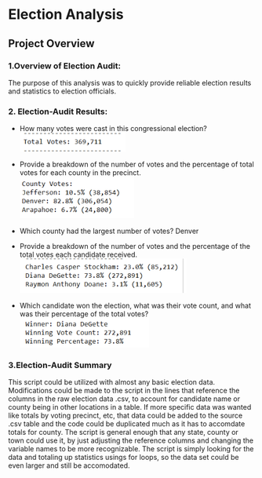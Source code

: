 # Election Analysis #

## Project Overview ##

### 1.Overview of Election Audit: ###
  The purpose of this analysis was to quickly provide reliable election results and statistics to election officials. 
  
### 2. Election-Audit Results: ###  
* How many votes were cast in this congressional election?
![Total_Votes](https://github.com/laurenneidhardt/Election_Analysis/blob/main/Total_Votes.PNG)

* Provide a breakdown of the number of votes and the percentage of total votes for each county in the precinct.
![County_Votes](https://github.com/laurenneidhardt/Election_Analysis/blob/main/County_Votes.PNG)

* Which county had the largest number of votes? Denver

* Provide a breakdown of the number of votes and the percentage of the total votes each candidate received.
![Candidates](https://github.com/laurenneidhardt/Election_Analysis/blob/main/Candidates.PNG)

* Which candidate won the election, what was their vote count, and what was their percentage of the total votes?
![Winner](https://github.com/laurenneidhardt/Election_Analysis/blob/main/Winner.PNG)

### 3.Election-Audit Summary ###
This script could be utilized with almost any basic election data. Modifications could be made to the script in the lines that reference the columns in the raw election data .csv, to account for candidate name or county being in other locations in a table. If more specific data was wanted like totals by voting precinct, etc, that data could be added to the source .csv table and the code could be duplicated much as it has to accomdate totals for county. The script is general enough that any state, county or town could use it, by just adjusting the reference columns and changing the variable names to be more recognizable. The script is simply looking for the data and totaling up statistics usings for loops, so the data set could be even larger and still be accomodated. 

